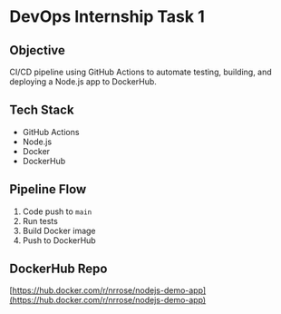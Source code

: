 # DevOps Internship Task 1

## Objective
CI/CD pipeline using GitHub Actions to automate testing, building, and deploying a Node.js app to DockerHub.

## Tech Stack
- GitHub Actions
- Node.js
- Docker
- DockerHub

## Pipeline Flow
1. Code push to `main`
2. Run tests
3. Build Docker image
4. Push to DockerHub

## DockerHub Repo
[https://hub.docker.com/r/nrrose/nodejs-demo-app](https://hub.docker.com/r/nrrose/nodejs-demo-app)